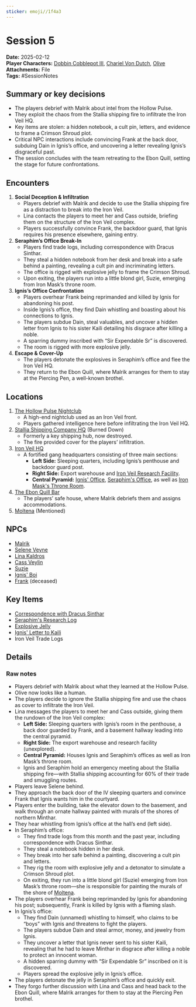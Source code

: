```yaml
---
sticker: emoji//1f4a3
---
```


# Session 5

**Date:** 2025-02-12  
**Player Characters:** [Dobbin Cobblepot III](/players/dobbin-cobblepot-iii/dobbin-cobblepot-iii), [Chariel Von Dutch](/players/chariel-von-dutch/chariel-von-dutch), [Olive](players/olive/images/olive.jpeg)
**Attachments:** File  
**Tags:** #SessionNotes

## Summary or key decisions

* The players debrief with Malrik about intel from the Hollow Pulse.
* They exploit the chaos from the Stallia shipping fire to infiltrate the Iron Veil HQ.
* Key items are stolen: a hidden notebook, a cult pin, letters, and evidence to frame a Crimson Shroud plot.
* Critical NPC interactions include convincing Frank at the back door, subduing Dain in Ignis’s office, and uncovering a letter revealing Ignis’s disgraceful past.
* The session concludes with the team retreating to the Ebon Quill, setting the stage for future confrontations.

## Encounters

1. **Social Deception & Infiltration**
   * Players debrief with Malrik and decide to use the Stallia shipping fire as a distraction to break into the Iron Veil.
   * Lina contacts the players to meet her and Cass outside, briefing them on the structure of the Iron Veil complex.
   * Players successfully convince Frank, the backdoor guard, that Ignis requires his presence elsewhere, gaining entry.
1. **Seraphim’s Office Break-In**
   * Players find trade logs, including correspondence with Dracus Sinthar.
   * They steal a hidden notebook from her desk and break into a safe behind a painting, revealing a cult pin and incriminating letters.
   * The office is rigged with explosive jelly to frame the Crimson Shroud.
   * Upon exiting, the players run into a little blond girl, Suzie, emerging from Iron Mask’s throne room.
1. **Ignis’s Office Confrontation**
   * Players overhear Frank being reprimanded and killed by Ignis for abandoning his post.
   * Inside Ignis’s office, they find Dain whistling and boasting about his connections to Ignis.
   * The players subdue Dain, steal valuables, and uncover a hidden letter from Ignis to his sister Kaili detailing his disgrace after killing a noble.
   * A sparring dummy inscribed with “Sir Expendable Sr” is discovered.
   * The room is rigged with more explosive jelly.
1. **Escape & Cover-Up**
   * The players detonate the explosives in Seraphim’s office and flee the Iron Veil HQ.
   * They return to the Ebon Quill, where Malrik arranges for them to stay at the Piercing Pen, a well-known brothel.

## Locations

1. [The Hollow Pulse Nightclub](/places/kingdom-of-minthar/vallence/the-hollow-pulse-nightclub/the-hollow-pulse-nightclub)
   * A high-end nightclub used as an Iron Veil front.
   * Players gathered intelligence here before infiltrating the Iron Veil HQ.
1. [Stallia Shipping Company HQ](/places/kingdom-of-minthar/vallencia/stallia-shipping-company-hq/stallia-shipping-company-hq) (Burned Down)
   * Formerly a key shipping hub, now destroyed.
   * The fire provided cover for the players’ infiltration.
1. [Iron Veil HQ](/places/kingdom-of-minthar/vallence/iron-veil-hq/iron-veil-hq)
   * A fortified gang headquarters consisting of three main sections:
     * **Left Side:** Sleeping quarters, including Ignis’s penthouse and backdoor guard post.
     * **Right Side:** Export warehouse and [Iron Veil Research Facility](/places/kingdom-of-minthar/vallence/iron-veil-hq/iron-veil-research-facility/iron-veil-research-facility).
     * **Central Pyramid:** [Ignis' Office](/places/kingdom-of-minthar/vallence/iron-veil-hq/ignis-office/ignis-office), [Seraphim's Office](/places/kingdom-of-minthar/vallence/iron-veil-hq/seraphims-office/seraphims-office), as well as [Iron Mask's Throne Room](/places/kingdom-of-minthar/vallence/iron-veil-hq/iron-masks-throne-room/iron-masks-throne-room).
1. [The Ebon Quill Bar](/places/kingdom-of-minthar/vallence/the-ebon-quill-bar/the-ebon-quill-bar)
   * The players’ safe house, where Malrik debriefs them and assigns accommodations.
1. [Moltena](/places/moltena/moltena) (Mentioned)

## NPCs

* [Malrik](/npcs/vallence-npcs/ebon-quill-npcs/malrik/malrik)
* [Selene Veyne](/npcs/vallence-npcs/ebon-quill-npcs/selene-veyne/selene-veyne)
* [Lina Kaldros](/npcs/vallence-npcs/iron-veil-npcs/lina-kaldros/lina-kaldros)
* [Cass Veylin](/npcs/vallence-npcs/iron-veil-npcs/cassian-veylin/cassian-veylin)
* [Suzie](/npcs/vallence-npcs/iron-veil-npcs/suzie/suzie)
* [Ignis' Boi](/npcs/vallence-npcs/iron-veil-npcs/ignis-boi/ignis-boi)
* [Frank](NPCs/Vallence%20NPCs/Iron%20Veil%20NPCs/Frank%20(Iron%20Veil)/Frank%20(Iron%20Veil).md) (deceased)

## Key Items

* [Correspondence with Dracus Sinthar](/items/key-items/correspondence-with-dracus-sinthar)
* [Seraphim's Research Log](/items/key-items/seraphims-research-log)
* [Explosive Jelly](/items/weapons/explosive-jelly)
* [Ignis' Letter to Kaili](/npcs/vallence-npcs/iron-veil-npcs/ignis-luvten/ignis-letter-to-kaili/ignis-letter-to-kaili)
* Iron Veil Trade Logs

## Details

### Raw notes

* Players debrief with Malrik about what they learned at the Hollow Pulse.
* Olive now looks like a human.
* The players decide to ignore the Stallia shipping fire and use the chaos as cover to infiltrate the Iron Veil.
* Lina messages the players to meet her and Cass outside, giving them the rundown of the Iron Veil complex:
  * **Left Side:** Sleeping quarters with Ignis’s room in the penthouse, a back door guarded by Frank, and a basement hallway leading into the central pyramid.
  * **Right Side:** The export warehouse and research facility (unexplored).
  * **Central Pyramid:** Houses Ignis and Seraphim’s offices as well as Iron Mask’s throne room.
  * Ignis and Seraphim hold an emergency meeting about the Stallia shipping fire—with Stallia shipping accounting for 60% of their trade and smuggling routes.
* Players leave Selene behind.
* They approach the back door of the IV sleeping quarters and convince Frank that Ignis wants him in the courtyard.
* Players enter the building, take the elevator down to the basement, and walk through an ornate hallway painted with murals of the shores of northern Minthar.
* They hear whistling from Ignis’s office at the hall’s end (left side).
* In Seraphim’s office:
  * They find trade logs from this month and the past year, including correspondence with Dracus Sinthar.
  * They steal a notebook hidden in her desk.
  * They break into her safe behind a painting, discovering a cult pin and letters.
  * They rig the room with explosive jelly and a detonator to simulate a Crimson Shroud plot.
  * On exiting, they run into a little blond girl (Suzie) emerging from Iron Mask’s throne room—she is responsible for painting the murals of the shore of [Moltena](/places/moltena/moltena).
* The players overhear Frank being reprimanded by Ignis for abandoning his post; subsequently, Frank is killed by Ignis with a flaming slash.
* In Ignis’s office:
  * They find Dain (unnamed) whistling to himself, who claims to be “boys” with Ignis and threatens to fight the players.
  * The players subdue Dain and steal armor, money, and jewelry from Ignis.
  * They uncover a letter that Ignis never sent to his sister Kaili, revealing that he had to leave Minthar in disgrace after killing a noble to protect an innocent woman.
  * A hidden sparring dummy with “Sir Expendable Sr” inscribed on it is discovered.
  * Players spread the explosive jelly in Ignis’s office.
* The players detonate the jelly in Seraphim’s office and quickly exit.
* They forgo further discussion with Lina and Cass and head back to the Ebon Quill, where Malrik arranges for them to stay at the Piercing Pen brothel.
